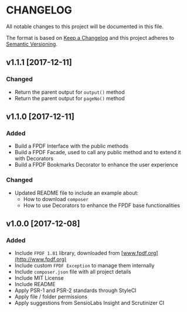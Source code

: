 # CHANGELOG

All notable changes to this project will be documented in this file.

The format is based on [Keep a Changelog](http://keepachangelog.com/en/1.0.0/)
and this project adheres to [Semantic Versioning](http://semver.org/spec/v2.0.0.html).

## v1.1.1 [2017-12-11]

### Changed

- Return the parent output for `output()` method
- Return the parent output for `pageNo()` method

## v1.1.0 [2017-12-11]

### Added

- Build a FPDF Interface with the public methods
- Build a FPDF Facade, used to call any public method and to extend it with Decorators
- Build a FPDF Bookmarks Decorator to enhance the user experience

### Changed

- Updated README file to include an example about:
  - How to download `composer`
  - How to use Decorators to enhance the FPDF base functionalities

## v1.0.0 [2017-12-08]

### Added

- Include `FPDF 1.81` library, downloaded from [www.fpdf.org](http://www.fpdf.org)
- Include custom `FPDF Exception` to manage them internally
- Include `composer.json` file with all project details
- Include MIT License
- Include README
- Apply PSR-1 and PSR-2 standards through StyleCI
- Apply file / folder permissions
- Apply suggestions from SensioLabs Insight and Scrutinizer CI
